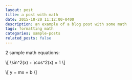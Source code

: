 ```yaml
---
layout: post
title: a post with math
date: 2015-10-20 11:12:00-0400
description: an example of a blog post with some math
tags: formatting math
categories: sample-posts
related_posts: false
---
```


2 sample math equations:

\\[ \sin^2(x) + \cos^2(x) = 1 \\]

\\[ y = mx + b \\]


